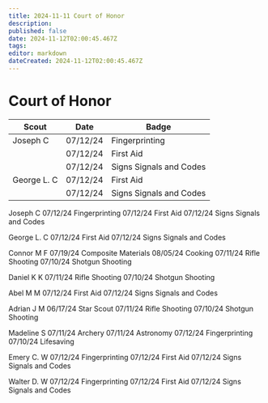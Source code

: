 ```yaml
---
title: 2024-11-11 Court of Honor
description: 
published: false
date: 2024-11-12T02:00:45.467Z
tags: 
editor: markdown
dateCreated: 2024-11-12T02:00:45.467Z
---
```


# Court of Honor

| Scout    | Date    | Badge |
| -------- | ------- |---|
| Joseph C | 07/12/24    | Fingerprinting |
|  | 07/12/24 | First Aid | 
|     |  07/12/24   | Signs Signals and Codes |
| George L. C   | 07/12/24    | First Aid |
|  | 07/12/24 | Signs Signals and Codes | 


Joseph C 07/12/24 Fingerprinting
07/12/24 First Aid
07/12/24 Signs Signals and Codes

George L. C 07/12/24 First Aid
07/12/24 Signs Signals and Codes

Connor M F 07/19/24 Composite Materials
08/05/24 Cooking
07/11/24 Rifle Shooting
07/10/24 Shotgun Shooting

Daniel K K 07/11/24 Rifle Shooting
07/10/24 Shotgun Shooting

Abel M M 07/12/24 First Aid
07/12/24 Signs Signals and Codes

Adrian J M 06/17/24 Star Scout
07/11/24 Rifle Shooting
07/10/24 Shotgun Shooting

Madeline S 07/11/24 Archery
07/11/24 Astronomy
07/12/24 Fingerprinting
07/10/24 Lifesaving

Emery C. W 07/12/24 Fingerprinting
07/12/24 First Aid
07/12/24 Signs Signals and Codes

Walter D. W 07/12/24 Fingerprinting
07/12/24 First Aid
07/12/24 Signs Signals and Codes
